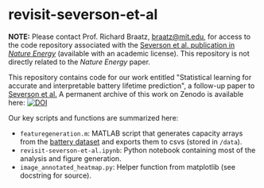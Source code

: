 # revisit-severson-et-al

**NOTE:** Please contact Prof. Richard Braatz, braatz@mit.edu, for access to the code repository associated with the [Severson et al. publication in *Nature Energy*](https://doi.org/10.1038/s41560-019-0356-8) (available with an academic license). This repository is not directly related to the *Nature Energy* paper.

This repository contains code for our work entitled "Statistical learning for accurate and interpretable battery lifetime prediction", a follow-up paper to [Severson et al.](https://doi.org/10.1038/s41560-019-0356-8) A permanent archive of this work on Zenodo is available here:
[![DOI](https://zenodo.org/badge/282795046.svg)](https://zenodo.org/badge/latestdoi/282795046)

Our key scripts and functions are summarized here:
- `featuregeneration.m`: MATLAB script that generates capacity arrays from the [battery dataset](https://data.matr.io/1/projects/5c48dd2bc625d700019f3204) and exports them to csvs (stored in `/data`).
- `revisit-severson-et-al.ipynb`: Python notebook containing most of the analysis and figure generation.
- `image_annotated_heatmap.py`: Helper function from matplotlib (see docstring for source).
